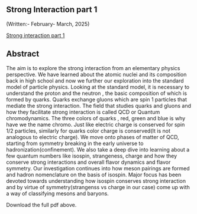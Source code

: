 ## Strong Interaction part 1 


(Written:- February- March, 2025)


 [Strong interaction part 1](https://github.com/soumyadip1995/soumyadip1995.github.io/blob/master/images/writeups/Strong_interaction__part_1.pdf)

## **Abstract**

The aim  is to explore the strong interaction from an elementary physics perspective. We have learned about the atomic nuclei and its composition back in high school and now we further our exploration into the standard model of particle physics. Looking at the standard model, it is necessary to understand the proton and the neutron , the basic composition of which is formed by quarks. Quarks exchange gluons which are spin 1 particles that mediate the strong interaction. The field that studies quarks and gluons and how they facilitate strong interaction is called QCD or Quantum chromodynamics. The three colors of quarks , red, green and blue is why have we the name chromo. Just like electric charge is conserved for spin $1/2$ particles, similarly for quarks color charge is conserved(It is not analogous to electric charge). We move onto phases of matter of QCD, starting from symmetry breaking in the early universe to hadronization(confinement). We also take a deep dive into learning about a few quantum numbers like isospin, strangeness, charge and how they conserve strong interactions and overall flavor dynamics and flavor symmetry.  Our investigation continues  into  how  meson pairings are formed and hadron nomenclature on the basis of isospin. Major focus has been devoted towards understanding how isospin conserves strong interaction and by virtue of symmetry(strangenss vs charge in our case) come up with a way of  classifying mesons and baryons. 


Download the full pdf above.
